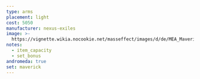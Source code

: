 ```yaml
---
type: arms
placement: light
cost: 5050
manufacturer: nexus-exiles
image: >-
  https://vignette.wikia.nocookie.net/masseffect/images/d/de/MEA_Maverick_Ambusher_Arms.png/revision/latest/scale-to-width-down/350?cb=20180511230822
notes:
  - item_capacity
  - set_bonus
andromeda: true
set: maverick
---
```

